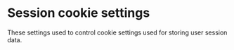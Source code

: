 <a id="configuration-server-session"></a>

# Session cookie settings

These settings used to control cookie settings used for storing user session data.

